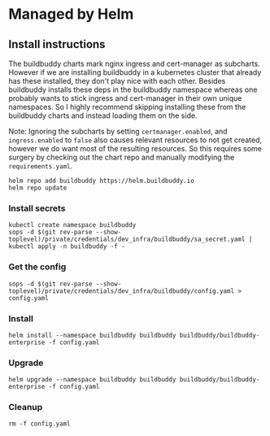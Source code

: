 # Managed by Helm

## Install instructions

The buildbuddy charts mark nginx ingress and cert-manager as subcharts. However if we are installing buildbuddy in a kubernetes cluster that already has these installed, they don't play nice with each other. Besides buildbuddy installs these deps in the buildbuddy namespace whereas one probably wants to stick ingress and cert-manager in their own unique namespaces. So I highly recommend skipping installing these from the buildbuddy charts and instead loading them on the side.

Note: Ignoring the subcharts by setting `certmanager.enabled`, and `ingress.enabled` to `false` also causes relevant resources to not get created, however we do want most of the resulting resources. So this requires some surgery by checking out the chart repo and manually modifying the `requirements.yaml`.

```shell
helm repo add buildbuddy https://helm.buildbuddy.io
helm repo update
```

### Install secrets

```shell
kubectl create namespace buildbuddy
sops -d $(git rev-parse --show-toplevel)/private/credentials/dev_infra/buildbuddy/sa_secret.yaml | kubectl apply -n buildbuddy -f -
```

### Get the config

```shell
sops -d $(git rev-parse --show-toplevel)/private/credentials/dev_infra/buildbuddy/config.yaml > config.yaml
```

### Install

```shell
helm install --namespace buildbuddy buildbuddy buildbuddy/buildbuddy-enterprise -f config.yaml
```

### Upgrade

```shell
helm upgrade --namespace buildbuddy buildbuddy buildbuddy/buildbuddy-enterprise -f config.yaml
```

### Cleanup

```shell
rm -f config.yaml
```
